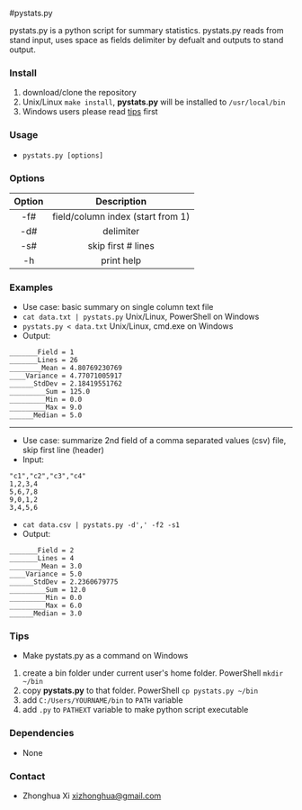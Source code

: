 #pystats.py

pystats.py is a python script for summary statistics. pystats.py reads from stand input, uses space as fields delimiter by defualt and outputs to stand output.

### Install
1. download/clone the repository
2. Unix/Linux `make install`, **pystats.py** will be installed to `/usr/local/bin`
3. Windows users please read [tips](#tips) first

### Usage
 * `pystats.py [options]`

### Options
| Option | Description |
|:------:|:-----------:|
| -f#    | field/column index (start from 1) |
| -d#    | delimiter   |
| -s#    | skip first # lines |
| -h     | print help  |


### Examples
 * Use case: basic summary on single column text file
 * `cat data.txt | pystats.py` Unix/Linux, PowerShell on Windows
 * `pystats.py < data.txt` Unix/Linux, cmd.exe on Windows
 * Output:
```
_______Field = 1
_______Lines = 26
________Mean = 4.80769230769
____Variance = 4.77071005917
______StdDev = 2.18419551762
_________Sum = 125.0
_________Min = 0.0
_________Max = 9.0
______Median = 5.0 
```
----
  * Use case: summarize 2nd field of a comma separated values (csv) file, skip first line (header)
  * Input:
```
"c1","c2","c3","c4"
1,2,3,4
5,6,7,8
9,0,1,2
3,4,5,6
```
  * `cat data.csv | pystats.py -d',' -f2 -s1`
  * Output:
```
_______Field = 2
_______Lines = 4
________Mean = 3.0
____Variance = 5.0
______StdDev = 2.2360679775
_________Sum = 12.0
_________Min = 0.0
_________Max = 6.0
______Median = 3.0
```


### Tips

* Make pystats.py as a command on Windows
 1. create a bin folder under current user's home folder. PowerShell `mkdir ~/bin`
 2. copy **pystats.py** to that folder. PowerShell `cp pystats.py ~/bin`
 3. add `C:/Users/YOURNAME/bin` to `PATH` variable
 4. add `.py` to `PATHEXT` variable to make python script executable


### Dependencies
* None

### Contact
* Zhonghua Xi [xizhonghua@gmail.com](mailto:xizhonghua@gmail.com?subject=pystats)
